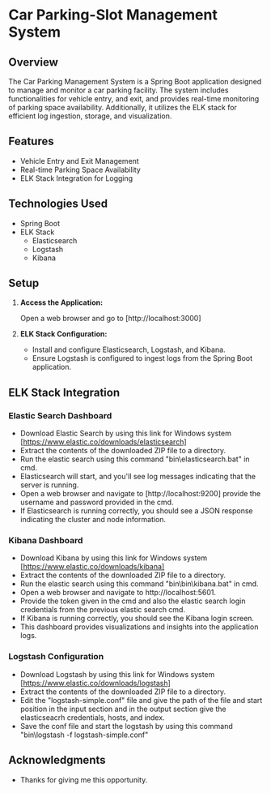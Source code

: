 # Car Parking-Slot Management System

## Overview

The Car Parking Management System is a Spring Boot application designed to manage and monitor a car parking facility. The system includes functionalities for vehicle entry, and exit, and provides real-time monitoring of parking space availability. Additionally, it utilizes the ELK stack for efficient log ingestion, storage, and visualization.

## Features

- Vehicle Entry and Exit Management
- Real-time Parking Space Availability
- ELK Stack Integration for Logging

## Technologies Used

- Spring Boot
- ELK Stack
  - Elasticsearch
  - Logstash
  - Kibana

## Setup
1. **Access the Application:**

    Open a web browser and go to [http://localhost:3000]

2. **ELK Stack Configuration:**
    - Install and configure Elasticsearch, Logstash, and Kibana.
    - Ensure Logstash is configured to ingest logs from the Spring Boot application.

## ELK Stack Integration

### Elastic Search Dashboard
  - Download Elastic Search by using this link for Windows system [https://www.elastic.co/downloads/elasticsearch]
  - Extract the contents of the downloaded ZIP file to a directory.
  - Run the elastic search using this command "bin\elasticsearch.bat" in cmd.
  - Elasticsearch will start, and you'll see log messages indicating that the server is running.
  - Open a web browser and navigate to [http://localhost:9200] provide the username and password provided in the cmd.
  - If Elasticsearch is running correctly, you should see a JSON response indicating the cluster and node information.

### Kibana Dashboard
  - Download Kibana by using this link for Windows system [https://www.elastic.co/downloads/kibana]
  - Extract the contents of the downloaded ZIP file to a directory.
  - Run the elastic search using this command "bin\bin\kibana.bat" in cmd.
  - Open a web browser and navigate to http://localhost:5601.
  - Provide the token given in the cmd and also the elastic search login credentials from the previous elastic search cmd.
  - If Kibana is running correctly, you should see the Kibana login screen.
  - This dashboard provides visualizations and insights into the application logs.

### Logstash Configuration
  - Download Logstash by using this link for Windows system [https://www.elastic.co/downloads/logstash]
  - Extract the contents of the downloaded ZIP file to a directory.
  - Edit the "logstash-simple.conf" file and give the path of the file and start position in the input section and in the output section give the elasticseacrh credentials, hosts, and index.
  - Save the conf file and start the logstash by using this command "bin\logstash -f logstash-simple.conf"

## Acknowledgments
  - Thanks for giving me this opportunity. 
